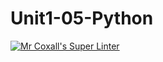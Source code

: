 # Unit1-05-Python
[![Mr Coxall's Super Linter](https://github.com/ICS3U-C-Programming-BeniNkongoloNK/Unit1-05-Python/workflows/Mr%20Coxall's%20Super%20Linter/badge.svg)](https://github.com/ICS3U-C-Programming-BeniNkongoloNK/Unit1-05-Python/actions/)
